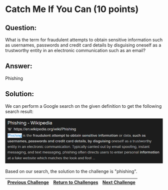 # Catch Me If You Can (10 points)

## Question:

What is the term for fraudulent attempts to obtain sensitive information such as usernames, passwords and credit card details by disguising oneself as a trustworthy entity in an electronic communication such as an email?

## Answer:

Phishing

## Solution:

We can perform a Google search on the given definition to get the following search result:

[![search-result.png](search-result.png)](https://duckduckgo.com/?q=fraudulent+attempts+to+obtain+sensitive+information+such+as+usernames%2C+passwords+and+credit+card+details+by+disguising+oneself+as+a+trustworthy+entity+in+an+electronic+communication+such+as+an+email&t=ffab&atb=v1-1&ia=web)

Based on our search, the solution to the challenge is "phishing".

| [Previous Challenge](/Challenges/Protect-And-Defend/5/README.md#top) | [Return to Challenges](/Challenges/../../../#modules) | [Next Challenge](/Challenges/Protect-And-Defend/7/README.md#top) |
| :------- | :-----: | ------: |